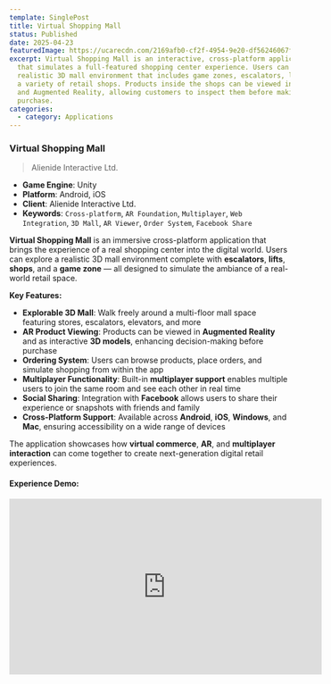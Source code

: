 ```yaml
---
template: SinglePost
title: Virtual Shopping Mall
status: Published
date: 2025-04-23
featuredImage: https://ucarecdn.com/2169afb0-cf2f-4954-9e20-df56246067f8/
excerpt: Virtual Shopping Mall is an interactive, cross-platform application
  that simulates a full-featured shopping center experience. Users can explore a
  realistic 3D mall environment that includes game zones, escalators, lifts, and
  a variety of retail shops. Products inside the shops can be viewed in both 3D
  and Augmented Reality, allowing customers to inspect them before making a
  purchase.
categories:
  - category: Applications
---
```

### Virtual Shopping Mall  
>Alienide Interactive Ltd.

- **Game Engine**: Unity  
- **Platform**: Android, iOS
- **Client**: Alienide Interactive Ltd.  
- **Keywords**: `Cross-platform`, `AR Foundation`, `Multiplayer`, `Web Integration`, `3D Mall`, `AR Viewer`, `Order System`, `Facebook Share`

**Virtual Shopping Mall** is an immersive cross-platform application that brings the experience of a real shopping center into the digital world. Users can explore a realistic 3D mall environment complete with **escalators**, **lifts**, **shops**, and a **game zone** — all designed to simulate the ambiance of a real-world retail space.

**Key Features:**
- **Explorable 3D Mall**: Walk freely around a multi-floor mall space featuring stores, escalators, elevators, and more  
- **AR Product Viewing**: Products can be viewed in **Augmented Reality** and as interactive **3D models**, enhancing decision-making before purchase  
- **Ordering System**: Users can browse products, place orders, and simulate shopping from within the app  
- **Multiplayer Functionality**: Built-in **multiplayer support** enables multiple users to join the same room and see each other in real time  
- **Social Sharing**: Integration with **Facebook** allows users to share their experience or snapshots with friends and family  
- **Cross-Platform Support**: Available across **Android**, **iOS**, **Windows**, and **Mac**, ensuring accessibility on a wide range of devices  

The application showcases how **virtual commerce**, **AR**, and **multiplayer interaction** can come together to create next-generation digital retail experiences.

#### Experience Demo:
<iframe width="560" height="315" src="https://www.youtube.com/embed/B9DmNGpXXZY" frameborder="0" allow="accelerometer; autoplay; encrypted-media; gyroscope; picture-in-picture" allowfullscreen></iframe>
